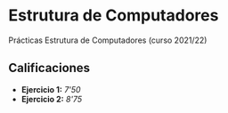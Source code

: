 # Estrutura de Computadores

Prácticas Estrutura de Computadores (curso 2021/22)

## Calificaciones

- **Ejercicio 1:** *7'50*
- **Ejercicio 2:** *8'75*
